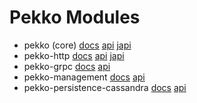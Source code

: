 # Pekko Modules

* pekko (core) [docs](https://pekko.apache.org/docs/pekko/current/) [api](https://pekko.apache.org/api/pekko/current/) [japi](https://pekko.apache.org/japi/pekko/current/)
* pekko-http [docs](https://pekko.apache.org/docs/pekko-http/current/) [api](https://pekko.apache.org/api/pekko-http/current/) [japi](https://pekko.apache.org/japi/pekko-http/current/)
* pekko-grpc [docs](https://pekko.apache.org/docs/pekko-grpc/current/) [api](https://pekko.apache.org/api/pekko-grpc/current/)
* pekko-management [docs](https://pekko.apache.org/docs/pekko-management/current/) [api](https://pekko.apache.org/api/pekko-management/current/)
* pekko-persistence-cassandra [docs](https://pekko.apache.org/docs/pekko-persistence-cassandra/current/) [api](https://pekko.apache.org/api/pekko-persistence-cassandra/current/)
